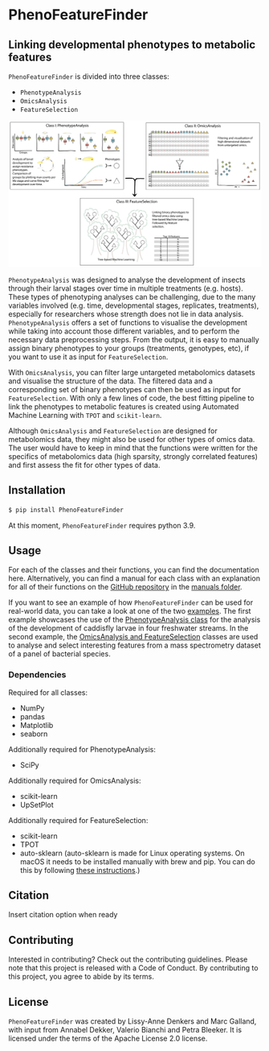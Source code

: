 # PhenoFeatureFinder

## Linking developmental phenotypes to metabolic features

`PhenoFeatureFinder` is divided into three classes:

* `PhenotypeAnalysis`
* `OmicsAnalysis`
* `FeatureSelection`

![Overview of the package](../documentation/paper/package_figure.png)


`PhenotypeAnalysis` was designed to analyse the development of insects through their larval stages over time in multiple treatments (e.g. hosts). These types of phenotyping analyses can be challenging, due to the many variables involved (e.g. time, developmental stages, replicates, treatments), especially for researchers whose strength does not lie in data analysis. `PhenotypeAnalysis` offers a set of functions to visualise the development while taking into account those different variables, and to perform the necessary data preprocessing steps. From the output, it is easy to manually assign binary phenotypes to your groups (treatments, genotypes, etc), if you want to use it as input for `FeatureSelection`. 

With `OmicsAnalysis`, you can filter large untargeted metabolomics datasets and visualise the structure of the data. The filtered data and a corresponding set of binary phenotypes can then be used as input for `FeatureSelection`. With only a few lines of code, the best fitting pipeline to link the phenotypes to metabolic features is created using Automated Machine Learning with `TPOT` and `scikit-learn`.

Although `OmicsAnalysis` and `FeatureSelection` are designed for metabolomics data, they might also be used for other types of omics data. The user would have to keep in mind that the functions were written for the specifics of metabolomics data (high sparsity, strongly correlated features) and first assess the fit for other types of data. 

## Installation

```bash
$ pip install PhenoFeatureFinder
```


At this moment, `PhenoFeatureFinder` requires python 3.9.

## Usage

For each of the classes and their functions, you can find the documentation here. Alternatively, you can find a manual for each class with an explanation for all of their functions on the [GitHub repository](https://github.com/BleekerLab/PhenoFeatureFinder) in the [manuals folder](https://github.com/BleekerLab/PhenoFeatureFinder/tree/master/documentation/manuals).

If you want to see an example of how `PhenoFeatureFinder` can be used for real-world data, you can take a look at one of the two [examples](https://github.com/BleekerLab/PhenoFeatureFinder/tree/master/documentation/examples). 
The first example showcases the use of the [PhenotypeAnalysis class](https://github.com/BleekerLab/PhenoFeatureFinder/tree/master/documentation/examples/caddisfly) for the analysis of the development of caddisfly larvae in four freshwater streams. 
In the second example, the [OmicsAnalysis and FeatureSelection](https://github.com/BleekerLab/PhenoFeatureFinder/tree/master/documentation/examples/MicroMass) classes are used to analyse and select interesting features from a mass spectrometry dataset of a panel of bacterial species.

### Dependencies

Required for all classes:

* NumPy
* pandas
* Matplotlib
* seaborn

Additionally required for PhenotypeAnalysis:

* SciPy

Additionally required for OmicsAnalysis:

* scikit-learn
* UpSetPlot

Additionally required for FeatureSelection:

* scikit-learn
* TPOT
* auto-sklearn (auto-sklearn is made for Linux operating systems. On macOS it needs to be installed manually with brew and pip. You can do this by following [these instructions](https://gist.github.com/simonprovost/051952533680026b67fa58c3552b8a7b).)

## Citation

Insert citation option when ready

## Contributing

Interested in contributing? Check out the contributing guidelines. Please note that this project is released with a Code of Conduct. By contributing to this project, you agree to abide by its terms.

## License

`PhenoFeatureFinder` was created by Lissy-Anne Denkers and Marc Galland, with input from Annabel Dekker, Valerio Bianchi and Petra Bleeker. It is licensed under the terms of the Apache License 2.0 license.